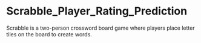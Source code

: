 # Scrabble_Player_Rating_Prediction
Scrabble is a two-person crossword board game where players place letter tiles on the board to create words. 
